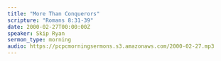 ```yaml
---
title: "More Than Conquerors"
scripture: "Romans 8:31-39"
date: 2000-02-27T00:00:00Z
speaker: Skip Ryan
sermon_type: morning
audio: https://pcpcmorningsermons.s3.amazonaws.com/2000-02-27.mp3 
---
```



